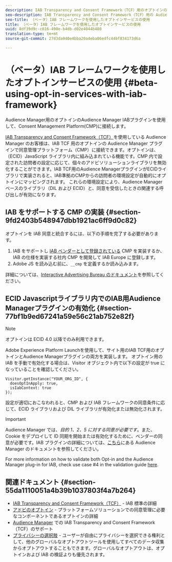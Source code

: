 ```yaml
---
description: IAB Transparency and Consent Framework（TCF）用のオプトインの Audience Manager プラグインを使用して、同社の同意管理プラットフォーム（CMP）に接続します。
seo-description: IAB Transparency and Consent Framework（TCF）用の Audience Manager プラグインを使用して、同社の同意管理プラットフォーム（CMP）に接続します。
seo-title: （ベータ）IAB フレームワークを使用したオプトインサービスの使用
title: （ベータ）IAB フレームワークを使用したオプトインサービスの使用
uuid: 8df39d9c-c016-490e-b4db-d02e4044b480
translation-type: tm+mt
source-git-commit: 27d3da940e4bba20a4eba86edfc44bf834173d6a

---
```



# （ベータ）IAB フレームワークを使用したオプトインサービスの使用 {#beta-using-opt-in-services-with-iab-framework}

Audience Manager用のオプトインのAudience Manager IABプラグインを使用して、Consent Management Platform(CMP)に接続します。

[IAB Transparency and Consent Framework（TCF）](https://iabtechlab.com/standards/gdpr-transparency-and-consent-framework/)を使用している Audience Manager のお客様は、IAB TCF 用のオプトインの Audience Manager プラグインで同意管理プラットフォーム（CMP）に接続できます。オプトインは、（ECID）JavaScript ライブラリ内に組み込まれている機能です。CMP 内で設定された訪問者の設定に応じて、個々のアドビソリューションライブラリを無効化することができます。IAB TCF用のAudience ManagerプラグインがECIDライブラリで実装されると、IAB準拠のCMPからの訪問者の環境設定が自動的にオプトインにマッピングされます。 これらの環境設定により、Audience Manager ベースのライブラリ（DIL および ECID）と、同意を受信したときの関連する呼び出しが有効になります。

## IAB をサポートする CMP の実装 {#section-9fd2403b548947dbb1921ac6ff9d0c82}

オプトインを IAB 同意と統合するには、以下の手順を完了する必要があります。

1. IAB をサポートし [IAB ベンダーとして登録されている](https://vendorlist.consensu.org/vendorlist.json) CMP を実装するか、IAB の仕様を実装する社内 CMP を開発して IAB Europe に登録します。
1. Adobe JS を読み込む前に、`__cmp` を定義するか読み込みます。

詳細については、[Interactive Advertising Bureau のドキュメント](https://github.com/InteractiveAdvertisingBureau/GDPR-Transparency-and-Consent-Framework/blob/master/v1.1%20Implementation%20Guidelines.md)を参照してください。

## ECID Javascriptライブラリ内でのIAB用Audience Managerプラグインの有効化 {#section-77bf1b9ed67241a59e56c21ab752e82f}

>[!NOTE]
>
>オプトインは ECID 4.0 以降でのみ利用できます。

Adobe Experience Platform Launchを使用して、サイト用のIAB TCF用のオプトインとAudience Managerプラグインの両方を実装します。 オプトイン用の IAB を手動で有効化する場合は、Visitor オブジェクト内で以下の設定が true になっていることを確認してください。

```
Visitor.getInstance("YOUR_ORG_ID", {  
  doesOptInApply: true,   
  isIabContext: true   
});
```

設定が適切におこなわれると、CMP および IAB フレームワークの同意条件に応じて、ECID ライブラリおよび DIL ライブラリが有効化または無効化されます。

>[!IMPORTANT]
>
>Audience Manager では、*目的 1、2、5 に対する同意が必要です*。また、Cookie をデプロイして ID 同期を開始または有効化するために、ベンダーの同意が必要です。IAB プラグインの詳細については、[こちら](https://docs.adobe.com/help/en/audience-manager/user-guide/overview/gdpr/aam-iab-plugin.html)にある Audience Manager のドキュメントを参照してください。

For more information on how to validate both Opt-in and the Audience Manager plug-in for IAB, check use case #4 in the validation guide [here](../../implementation-guides/opt-in-service/testing-optin-and-iab-plugin.md#section-ca5c6f92fbdf4fd29b4acb6b644efbd0).

## 関連ドキュメント {#section-55da1110051a4b39b1037803f4a7b264}

* [IAB Transparency and Consent Framework（TCF）](https://iabtechlab.com/standards/gdpr-transparency-and-consent-framework/) - IAB 標準の詳細
* [アドビのオプトイン](../../implementation-guides/opt-in-service/optin-overview.md#concept-f9b5db0d27a245fbadd3e19162319360) - プラットフォームソリューションでの同意管理に必要なコンポーネントであるオプトインの詳細
* [Audience Manager](https://marketing-beta.adobe.com/resources/help/aam/iab-support/aam-iab-support.html) での IAB Transparency and Consent Framework（TCF）のサポート
* [プライバシーの選択肢](https://www.adobe.com/privacy/opt-out.html#customeruse) - ユーザーが自由にプライバシーを選択できる権利として、他のグローバルなオプトアウトツールを使用してすべてのデータ収集からオプトアウトすることもできます。グローバルなオプトアウトは、オプトインおよび IAB の検証よりも優先されます。

